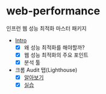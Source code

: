# web-performance
인프런 웹 성능 최적화 마스터 패키지

- [Intro](https://github.com/twilight92/web-performance/wiki/Intro)
  - [x] 왜 성능 최적화를 해야할까?
  - [x] 웹 성능 최적화의 주요 포인트
  - [x] 분석 툴
- 크롬 Audit 탭(Lighthouse)
  - [x] [알아보기](https://github.com/twilight92/web-performance/wiki/%ED%81%AC%EB%A1%AC-Audit-%ED%83%AD(Lighthouse))
  - [x] [실습](https://github.com/twilight92/web-performance/wiki/%ED%81%AC%EB%A1%AC-Audit-%ED%83%AD(Lighthouse)-%EC%8B%A4%EC%8A%B5)

